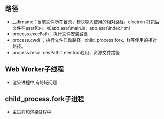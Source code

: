 ## 路径
* __dirname：当前文件所在目录，模块导入使用的相对路径。electron 打包后文件在asar包内，如app.asar\main.js，app.asar\index.html
* process.execPath：执行文件安装路径
* process.cwd()：执行文件启动路径，child_process.fork，fs等使用的相对路径。
* process.resourcesPath：electron应用，资源文件路径
## Web Worker子线程
* 渲染进程中,有跨域问题
## child_process.fork子进程
* 主进程和渲染进程中

